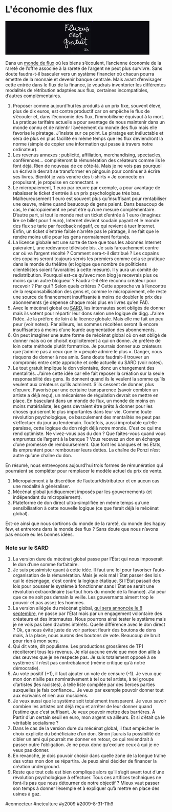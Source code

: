 # L'économie des flux

![ben](_i/ben.gif)

Dans un [monde de flux](#flux) où les biens s’écoulent, l’ancienne économie de la rareté de l’offre associée à la rareté de l’argent ne peut plus survivre. Sans doute faudra-t-il basculer vers un système financier où chacun pourra émettre de la monnaie et devenir banque centrale. Mais avant d’envisager cette entrée dans le flux de la finance, je voudrais inventorier les différentes modalités de rétribution adaptées aux flux, certaines incompatibles, d’autres complémentaires.
1. Proposer comme aujourd’hui les produits à un prix fixe, souvent élevé, plus de dix euros, est contre productif car on empêche le flux de s’écouler et, dans l’économie des flux, l’immobilisme équivaut à la mort. La pratique tarifaire actuelle a pour avantage de nous maintenir dans un monde connu et de ralentir l’avènement du monde des flux mais elle favorise le piratage. J’insiste sur ce point. Le piratage est inéluctable et sera de plus en plus facilité en même temps que les flux deviendront la norme (simple de copier une information qui passe à travers notre ordinateur).
2. Les revenus annexes : publicité, affiliation, merchandising, spectacles, conférences… compléteront la rémunération des créateurs comme ils le font déjà. Rien de nouveau de ce côté-là. Mais je ne vois pas pourquoi un écrivain devrait se transformer en pingouin pour continuer à écrire ses livres. Bientôt je vais vendre des t-shirts « Je connecte en propulsant, je propulse en connectant. »
3. Le micropaiement, 1 euro par œuvre par exemple, a pour avantage de rabaisser le ticket d’entrée à un prix psychologique très bas. Malheureusement 1 euro est souvent plus qu’insuffisant pour rentabiliser une œuvre, même quand beaucoup de gens paient. Dans beaucoup de cas, le micropaiement ne peut être qu’une mesure complémentaire. D’autre part, si tout le monde met un ticket d’entrée à 1 euro (imaginez lire ce billet pour 1 euro), Internet devient soudain payant et le monde des flux se tarie par feedback négatif, ce qui revient à tuer Internet. Enfin, un ticket d’entrée faible n’arrête pas le piratage, il ne fait que le rendre moins utile pour les gens normalement fortunés.
4. La licence globale est une sorte de taxe que tous les abonnés Internet paieraient, une redevance télévisée bis. Je suis farouchement contre car où va l’argent récolté ? Comment sera-t-il distribué ? Les copains des copains seront toujours servis les premiers comme cela se pratique dans le monde du théâtre (et logique que nombre de politiciens clientélistes soient favorables à cette mesure). Il y aura un comité de redistribution. Pourquoi est-ce qu’avec mon blog je recevrais plus ou moins qu’un autre blogueur ? Faudra-t-il être reconnu créateur pour recevoir ? Par qui ? Selon quels critères ? Cette approche va à l’encontre de la responsabilisation des gens et, comme le micropaiement, elle reste une source de financement insuffisante à moins de doubler le prix des abonnements (je dépense chaque mois plus en livres qu’en FAI).
5. Avec le mécénat global ou [SARD](http://owni.fr/2009/08/25/sard-la-remuneration-des-auteurs-par-le-don-obligatoire/), les internautes sont obligés de donner mais ils votent pour répartir leur dons selon une logique de digg. J’aime l’idée. Je la préfère de loin à la licence globale. Mais elle me fait un peu peur (voir notes). Par ailleurs, les sommes récoltées seront là encore insuffisantes à moins d’une lourde augmentation des abonnements.
6. On peut imaginer une autre forme de mécénat global où on est obligé de donner mais où on choisit explicitement à qui on donne. Je préfère de loin cette méthode plutôt formatrice. Je pourrais donner aux créateurs que j’admire pas à ceux que le « peuple admire le plus ». Danger, nous risquons de donner à nos amis. Sans doute faudrait-il trouver un compromis entre cette approche et celle actuelle du SARD (voir notes).
7. Le tout gratuit implique le don volontaire, donc un changement des mentalités. J’aime cette idée car elle fait reposer la création sur la seule responsabilité des gens. Ils donnent quand ils le veulent la somme qu’ils veulent aux créateurs qu’ils admirent. S’ils cessent de donner, plus d’œuvre. Favorisé par une certaine transparence (savoir combien un artiste a déjà reçu), un mécanisme de régulation devrait se mettre en place. En basculant dans un monde de flux, un monde de moins en moins matérialiste, les gens devraient être prêts à donner pour les choses qui seront le plus importantes dans leur vie. Comme toute révolution psychologique, ce basculement des mentalités ne peut pas s’effectuer du jour au lendemain. Toutefois, aussi improbable qu’elle paraisse, cette logique du don régit déjà notre monde. C’est ce qui me rend optimiste. Ne vivez-vous pas du don ? Que faites-vous quand vous empruntez de l’argent à la banque ? Vous recevez un don en échange d’une promesse de remboursement. Que font les banques et les États, ils empruntent pour rembourser leurs dettes. La chaîne de Ponzi n’est autre qu’une chaîne du don.

En résumé, nous entrevoyons aujourd’hui trois formes de rémunération qui pourraient se compléter pour remplacer le modèle actuel du prix de vente.

1. Micropaiement à la discrétion de l’auteur/distributeur et en aucun cas une modalité à généraliser.
2. Mécénat global juridiquement imposés par les gouvernements (et indépendant du micropaiement).
3. Plateforme de don direct ultra-simplifiée en même temps qu’une sensibilisation à cette nouvelle logique (ce que ferait déjà le mécénat global).

Est-ce ainsi que nous sortirons du monde de la rareté, du monde des happy few, et entrerons dans le monde des flux ? Sans doute que nous n’avons pas encore eu les bonnes idées.

### Note sur le SARD

1. La version dure du mécénat global passe par l’État qui nous imposerait le don d’une somme forfaitaire.
2. Je suis pessimiste quant à cette idée. Il faut une loi pour favoriser l’auto-organisation de la rémunération. Mais je vois mal l’État passer des lois qui le désengage, c’est contre la logique étatique. Si l’État passait des lois pour pousser le système à fonctionner sans l’État se serait une révolution extraordinaire (surtout hors du monde de la finance). J’ai peur que ce ne soit pas demain la veille. Les gouvernants aiment trop le pouvoir et pas assez les hommes.
3. La version allégée du mécénat global, [qui sera annoncée le 8 septembre](http://www.numerama.com/magazine/13673-SARD-pour-le-Mecenat-Global-pas-de-taxation-des-FAI.html), ne passe par l’État mais par un engagement volontaire des créateurs et des internautes. Nous pourrons ainsi tester le système mais je ne vois pas bien d’autres intérêts. Quelle différence avec le don direct ? Ok, ça nous évite juste de voir partout fleurir des boutons de dons mais, à la place, nous aurons des boutons de vote. Beaucoup de bruit pour rien à mon sens.
4. Qui dit vote, dit populisme. Les productions grossières de TF1 récolteront tous les revenus. Je n’ai aucune envie que mon don aille à des œuvres que je ne respecte pas. Je suis totalement opposé à se système s’il n’est pas contrebalancé (même critique qu’à notre démocratie).
5. Au vote positif (+1), il faut ajouter un vote de censure (-1). Je veux que mon don n’aille pas nominativement à tel ou tel artiste, à tel groupe d’artistes (les racistes), à telle liste compilée par des tierces parties auxquelles je fais confiance… Je veux par exemple pouvoir donner tout aux écrivains et rien aux musiciens.
6. Je veux aussi que le système soit totalement transparent. Je veux savoir combien les artistes ont déjà reçu et arrêter de leur donner quand j’estime que c’est suffisant. Je veux pouvoir mettre des barrières. À Partir d’un certain seuil en euro, mon argent va ailleurs. Et si c’était ça le véritable socialisme ?
7. Dans le cas de la version dure du mécénat global, il faut empêcher le choix explicite du bénéficiaire d’un don. Sinon j’aurais la possibilité de cibler un ami qui pourrait me donner en retour, ce qui reviendrait à passer outre l’obligation. Je ne peux donc qu’exclure ceux à qui je ne veux pas donner.
8. En revanche, je dois pouvoir choisir dans quelle zone de la longue traîne des votes mon don se répartira. Je peux ainsi décider de financer la création underground.
9. Reste que tout cela est bien compliqué alors qu’il s’agit avant tout d’une révolution psychologique à effectuer. Tous ces artifices techniques ne font-ils pas que nous détourner de notre objectif ? Mieux vaut passer son temps à donner l’exemple et à expliquer qu’à mettre en place des usines à gaz.


#connecteur #netculture #y2009 #2009-8-31-11h9
